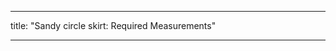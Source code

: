 ***

title: "Sandy circle skirt: Required Measurements"

***

<PatternMeasurements pattern='sandy' />
